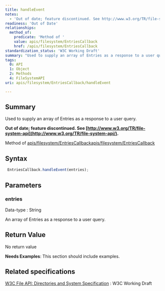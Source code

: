 ```yaml
---
title: handleEvent
notes:
  - 'Out of date; feature discontinued. See http://www.w3.org/TR/file-system-api/.'
readiness: 'Out of Date'
relationships:
  method_of:
    predicate: 'Method of '
    value: apis/filesystem/EntriesCallback
    href: /apis/filesystem/EntriesCallback
standardization_status: 'W3C Working Draft'
summary: "Used to supply an array of Entries as a response to a user query.\n"
tags:
  0: API
  1: Object
  2: Methods
  4: FileSystemAPI
uri: apis/filesystem/EntriesCallback/handleEvent

---
```

## Summary

Used to supply an array of Entries as a response to a user query.

**Out of date; feature discontinued. See [http://www.w3.org/TR/file-system-api](http://www.w3.org/TR/file-system-api/).**

Method of [apis/filesystem/EntriesCallback](/apis/filesystem/EntriesCallback)[apis/filesystem/EntriesCallback](/apis/filesystem/EntriesCallback)

## Syntax

``` js
 EntriesCallback.handleEvent(entries);
```

## Parameters

### entries

 Data-type
:   String

 An array of Entries as a response to a user query.

## Return Value

No return value

**Needs Examples**: This section should include examples.

## Related specifications

[W3C File API: Directories and System Specification](http://dev.w3.org/2009/dap/file-system/pub/FileSystem/)
:   W3C Working Draft
